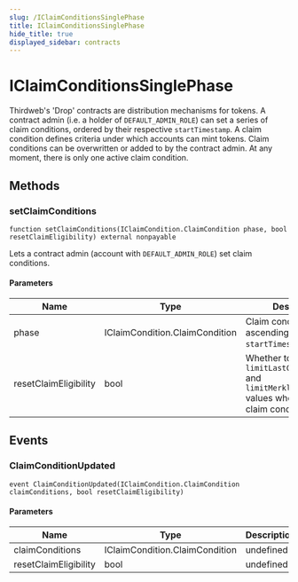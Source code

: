 ```yaml
---
slug: /IClaimConditionsSinglePhase
title: IClaimConditionsSinglePhase
hide_title: true
displayed_sidebar: contracts
---
```


# IClaimConditionsSinglePhase

Thirdweb&#39;s &#39;Drop&#39; contracts are distribution mechanisms for tokens. A contract admin (i.e. a holder of `DEFAULT_ADMIN_ROLE`) can set a series of claim conditions, ordered by their respective `startTimestamp`. A claim condition defines criteria under which accounts can mint tokens. Claim conditions can be overwritten or added to by the contract admin. At any moment, there is only one active claim condition.

## Methods

### setClaimConditions

```solidity
function setClaimConditions(IClaimCondition.ClaimCondition phase, bool resetClaimEligibility) external nonpayable
```

Lets a contract admin (account with `DEFAULT_ADMIN_ROLE`) set claim conditions.

#### Parameters

| Name                  | Type                           | Description                                                                                                      |
| --------------------- | ------------------------------ | ---------------------------------------------------------------------------------------------------------------- |
| phase                 | IClaimCondition.ClaimCondition | Claim conditions in ascending order by `startTimestamp`.                                                         |
| resetClaimEligibility | bool                           | Whether to reset `limitLastClaimTimestamp` and `limitMerkleProofClaim` values when setting new claim conditions. |

## Events

### ClaimConditionUpdated

```solidity
event ClaimConditionUpdated(IClaimCondition.ClaimCondition claimConditions, bool resetClaimEligibility)
```

#### Parameters

| Name                  | Type                           | Description |
| --------------------- | ------------------------------ | ----------- |
| claimConditions       | IClaimCondition.ClaimCondition | undefined   |
| resetClaimEligibility | bool                           | undefined   |
